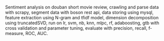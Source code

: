 Sentiment analysis on douban short movie review, crawling and parse data with scrapy, segment data with boson rest api, data storing using  mysql, feature extraction using N-gram and tfidf model, dimension decomposition using truncatedSVD, run on lr, svm, nb, knn, mlpc, rf, adaboosting, gtb with cross validation and parameter tuning, evaluate with precision, recall, f-measure, ROC, AUC.
